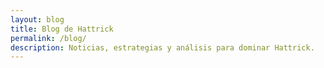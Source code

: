 ```yaml
---
layout: blog
title: Blog de Hattrick
permalink: /blog/
description: Noticias, estrategias y análisis para dominar Hattrick.
---
```

